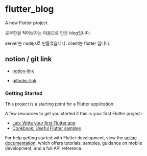 # flutter_blog

A new Flutter project.

공부한걸 적어보자는 마음으로 만든 blog입니다.

server는 nodejs로 만들었습니다. client는 flutter 입니다.

## notion / git link

- [notion-link](https://www.notion.so/Flutter-junior-developer-04425fe90e77434e9d863a638298dc52)

- [githubs-link](https://github.com/Kimyonhae/flutter-blog.git)

### Getting Started

This project is a starting point for a Flutter application.

A few resources to get you started if this is your first Flutter project:

- [Lab: Write your first Flutter app](https://docs.flutter.dev/get-started/codelab)
- [Cookbook: Useful Flutter samples](https://docs.flutter.dev/cookbook)

For help getting started with Flutter development, view the
[online documentation](https://docs.flutter.dev/), which offers tutorials,
samples, guidance on mobile development, and a full API reference.
